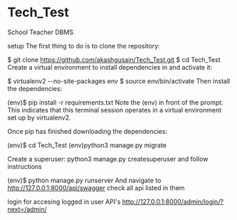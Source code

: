 # Tech_Test
School Teacher DBMS

setup
The first thing to do is to clone the repository:

$ git clone https://github.com/akashgusain/Tech_Test.git
$ cd Tech_Test
Create a virtual environment to install dependencies in and activate it:

$ virtualenv2 --no-site-packages env
$ source env/bin/activate
Then install the dependencies:

(env)$ pip install -r requirements.txt
Note the (env) in front of the prompt. This indicates that this terminal session operates in a virtual environment set up by virtualenv2.

Once pip has finished downloading the dependencies:

(env)$ cd Tech_Test
(env)python3 manage.py migrate

Create a superuser:
python3 manage.py createsuperuser and follow instructions
  
(env)$ python manage.py runserver
And navigate to http://127.0.0.1:8000/api/swagger
check all api listed in them 

login for accesing logged in user API's
http://127.0.0.1:8000/admin/login/?next=/admin/
